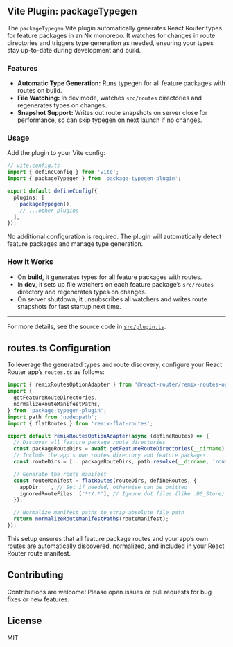 ## Vite Plugin: packageTypegen

The `packageTypegen` Vite plugin automatically generates React Router types for feature packages in an Nx monorepo. It watches for changes in route directories and triggers type generation as needed, ensuring your types stay up-to-date during development and build.

### Features

- **Automatic Type Generation:** Runs typegen for all feature packages with routes on build.
- **File Watching:** In dev mode, watches `src/routes` directories and regenerates types on changes.
- **Snapshot Support:** Writes out route snapshots on server close for performance, so can skip typegen on next launch if no changes.

### Usage

Add the plugin to your Vite config:

```typescript
// vite.config.ts
import { defineConfig } from 'vite';
import { packageTypegen } from 'package-typegen-plugin';

export default defineConfig({
  plugins: [
    packageTypegen(),
    // ...other plugins
  ],
});
```

No additional configuration is required. The plugin will automatically detect feature packages and manage type generation.

### How it Works

- On **build**, it generates types for all feature packages with routes.
- In **dev**, it sets up file watchers on each feature package’s `src/routes` directory and regenerates types on changes.
- On server shutdown, it unsubscribes all watchers and writes route snapshots for fast startup next time.

---

For more details, see the source code in [`src/plugin.ts`](./src/plugin.ts).

## routes.ts Configuration

To leverage the generated types and route discovery, configure your React Router app’s `routes.ts` as follows:

```typescript
import { remixRoutesOptionAdapter } from '@react-router/remix-routes-option-adapter';
import {
  getFeatureRouteDirectories,
  normalizeRouteManifestPaths,
} from 'package-typegen-plugin';
import path from 'node:path';
import { flatRoutes } from 'remix-flat-routes';

export default remixRoutesOptionAdapter(async (defineRoutes) => {
  // Discover all feature package route directories
  const packageRouteDirs = await getFeatureRouteDirectories(__dirname);
  // Include the app's own routes directory and feature packages.
  const routeDirs = [...packageRouteDirs, path.resolve(__dirname, 'routes')];

  // Generate the route manifest
  const routeManifest = flatRoutes(routeDirs, defineRoutes, {
    appDir: '', // Set if needed, otherwise can be omitted
    ignoredRouteFiles: ['**/.*'], // Ignore dot files (like .DS_Store)
  });

  // Normalize manifest paths to strip absolute file path
  return normalizeRouteManifestPaths(routeManifest);
});
```

This setup ensures that all feature package routes and your app’s own routes are automatically discovered, normalized, and included in your React Router route manifest.

## Contributing

Contributions are welcome! Please open issues or pull requests for bug fixes or new features.

## License

MIT
